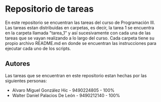 # Repositorio de tareas

En este repositorio se encuentran las tareas del curso de Programación III. Las tareas estan distribuidas en carpetas, es decir, la tarea 1 se encuentra en la carpeta llamada "tarea_1" y así sucesivamente con cada una de las tareas que se vayan realizando a lo largo del curso. Cada carpeta tiene su propio archivo README.md en donde se encuentran las instrucciones para ejecutar cada uno de los scripts.
## Autores
Las tareas que se encuentran en  este repositorio estan hechas por las siguientes personas:
- Alvaro Miguel González Hic - 9490224805 - 100%
- Walter Daniel Palacios De León - 9490212140 - 100%
